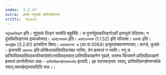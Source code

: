 ```yaml
---
index:  1.2.47
sutra:  ह्रस्वो नपुंसके प्रातिपदिकस्य
vritti:  nyasa
---
```


`नपुंसकलिङ्गे` इति। नुपुंसकं लिङ्गं यस्येति बहुव्रीहिः। स पुनर्नपुंसकलिङ्गोऽर्थो द्रव्यभूतो वेदितव्यः; न पुंसकिलिङ्गस्य द्रव्यधर्मत्वात्। `अलोऽन्त्यस्य` इति। `अलोऽन्त्यस्य` (1.1.52) इति परिभाषा।
`ग्रामणीः` इति। `सत्सूद्विष` (3.2.61) इत्यादिना क्विप्। `अग्रग्रामाभ्यां च` (का.वा.5064) इत्युपसंख्यानाण्णत्वम्। काण्डे, कुड्ये-- इत्यत्रापि `अप्रत्ययः` इति प्रतिषेधात्प्रातिपदिकसंज्ञा नास्ति, तेन ह्रस्वत्वं न भवति। ननु च प्रातिपदिकाप्रातिपदकयोरेकादेशोऽन्तादिवद्भावात् प्रातिपदिकग्रहणेन गृह्यते, ततश्च क्रियमाणे प्रातिपदिकग्रहणे ह्रस्वत्वं प्राप्नोतीत्यत आह-- `प्रातिपदिकगर्हणसमर्थ्यात्` इत्यादि। इह यदन्तवद्भावः स्यात्, प्रातिपदिकगर्हणमनर्थकं स्यात्,व्यवच्छेद्याभावादिति भावः।।


